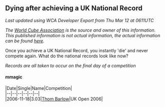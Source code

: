 ## Dying after achieving a UK National Record 

*Last updated using WCA Developer Export from Thu Mar 12 at 0611UTC*

*The [World Cube Association](https://www.worldcubeassociation.org) is the source and owner of this information. This published information is not actual information, the actual information can be found [here](https://www.worldcubeassociation.org/results).*

Once you achieve a UK National Record, you instantly 'die' and never compete again. What do the national records look like now?

*Records are all taken to occur on the final day of a competition*

#### mmagic

|Date|Single|Name|Competition|  
|--|--|--|--|--|--|  
|2006-11-18|3.03|[Thom Barlow](https://www.worldcubeassociation.org/persons/2006BARL01)|UK Open 2006|  
